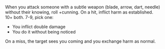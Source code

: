 When you attack someone with a subtle weapon (blade, arrow, dart, needle) without their knowing, roll +cunning. On a hit, inflict harm as established. 10+ both. 7-9, pick one:
- You inflict double damage
- You do it without being noticed

On a miss, the target sees you coming and you exchange harm as normal.